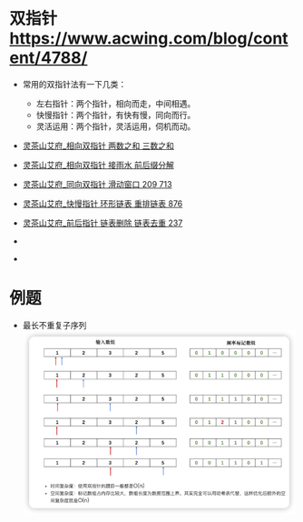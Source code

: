 # 双指针 https://www.acwing.com/blog/content/4788/

- 常用的双指针法有一下几类：
    - 左右指针：两个指针，相向而走，中间相遇。
    - 快慢指针：两个指针，有快有慢，同向而行。
    - 灵活运用：两个指针，灵活运用，伺机而动。


- [灵茶山艾府_相向双指针 两数之和 三数之和 ](https://www.bilibili.com/video/BV1bP411c7oJ/?spm_id_from=333.788&vd_source=5c4d3e12d3512ed84532d27dcef8ab0d)
- [灵茶山艾府_相向双指针 接雨水 前后缀分解](https://www.bilibili.com/video/BV1Qg411q7ia/?spm_id_from=333.788&vd_source=5c4d3e12d3512ed84532d27dcef8ab0d)
- [灵茶山艾府_同向双指针 滑动窗口 209 713](https://www.bilibili.com/video/BV1hd4y1r7Gq/?spm_id_from=333.788&vd_source=5c4d3e12d3512ed84532d27dcef8ab0d)
- [灵茶山艾府_快慢指针 环形链表 重排链表 876](https://www.bilibili.com/video/BV1KG4y1G7cu/?spm_id_from=333.788)
- [灵茶山艾府_前后指针 链表删除 链表去重 237](https://www.bilibili.com/video/BV1VP4y1Q71e/?spm_id_from=333.788&vd_source=5c4d3e12d3512ed84532d27dcef8ab0d)
- []()
- []()

# 例题
- 最长不重复子序列
  ![img.png](img.png)

